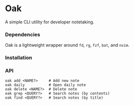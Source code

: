 # Oak

A simple CLI utility for developer notetaking. 


### Dependencies
Oak is a lightweight wrapper around `fd`, `rg`, `fzf`, `bat`, and `nvim`. 


### Installation


### API
```
oak add <NAME?>     # Add new note
oak daily           # Open daily note
oak delete <NAME?>  # Delete note
oak grep <QUERY?>   # Search notes (by contents)
oak find <QUERY?>   # Search notes (by title) 
```

